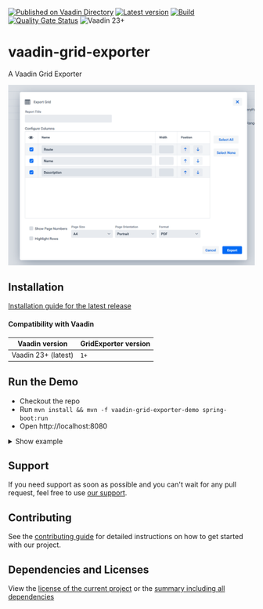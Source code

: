 [![Published on Vaadin Directory](https://img.shields.io/badge/Vaadin%20Directory-published-00b4f0.svg)](https://vaadin.com/directory/component/vaadin-grid-exporter)
[![Latest version](https://img.shields.io/maven-central/v/com.xdev-software/vaadin-grid-exporter)](https://mvnrepository.com/artifact/com.xdev-software/vaadin-grid-exporter)
[![Build](https://img.shields.io/github/actions/workflow/status/xdev-software/vaadin-grid-exporter/checkBuild.yml?branch=develop)](https://github.com/xdev-software/vaadin-grid-exporter/actions/workflows/checkBuild.yml?query=branch%3Adevelop)
[![Quality Gate Status](https://sonarcloud.io/api/project_badges/measure?project=xdev-software_vaadin-grid-exporter&metric=alert_status)](https://sonarcloud.io/dashboard?id=xdev-software_vaadin-grid-exporter)
![Vaadin 23+](https://img.shields.io/badge/Vaadin%20Platform/Flow-23+-00b4f0.svg)

# vaadin-grid-exporter
A Vaadin Grid Exporter

![demo](assets/demo.png)


## Installation
[Installation guide for the latest release](https://github.com/xdev-software/vaadin-grid-exporter/releases/latest#Installation)

#### Compatibility with Vaadin

| Vaadin version | GridExporter version |
| --- | --- |
| Vaadin 23+ (latest) | ``1+`` |


## Run the Demo
* Checkout the repo
* Run ``mvn install && mvn -f vaadin-grid-exporter-demo spring-boot:run``
* Open http://localhost:8080


<details>
  <summary>Show example</summary>
  
  ![demo](assets/demo.gif)
</details>

## Support
If you need support as soon as possible and you can't wait for any pull request, feel free to use [our support](https://xdev.software/en/services/support).

## Contributing
See the [contributing guide](./CONTRIBUTING.md) for detailed instructions on how to get started with our project.

## Dependencies and Licenses
View the [license of the current project](LICENSE) or the [summary including all dependencies](https://xdev-software.github.io/vaadin-grid-exporter/dependencies/)
